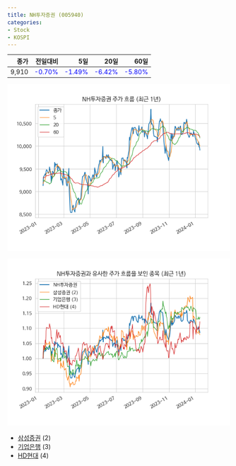 ```yaml
---
title: NH투자증권 (005940)
categories:
- Stock
- KOSPI
---
```


|종가|전일대비|5일|20일|60일|
|---:|-------:|--:|---:|---:|
|9,910|<span style="color: blue">-0.70%</span>|<span style="color: blue">-1.49%</span>|<span style="color: blue">-6.42%</span>|<span style="color: blue">-5.80%</span>|


<!-- more -->

![005940](/assets/images/stock/005940.png)

![005940](/assets/images/stock/005940_sim.png)

- [삼성증권](/016360/) (2)
- [기업은행](/024110/) (3)
- [HD현대](//267250/) (4)